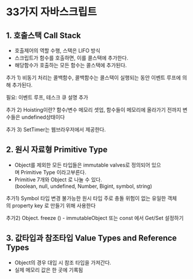 # **33가지 자바스크립트**

## 1. **호출스택 Call Stack**

- 호출제어의 역할 수행, 스택은 LlFO 방식
- 스크립트가 함수를 호출하면, 이를 콜스택에 추가한다.
- 해당함수가 호출하는 모든 함수는 콜스택에 추가된다.

추가 1) 비동기 처리는 콜백함수, 콜백함수는 콜스택이 실행되는 동안 이벤트 루프에 의해 추가된다.

필요: 이벤트 루프, 테스크 큐 설명 추가

추가 2) Hoisting이란?
함수/변수 메모리 셋업, 함수들이 메모리에 올라가기 전까지 변수들은 undefined상태이다

추가 3) SetTimer는 웹브라우저에서 제공한다.

## 2. **원시 자료형 Primitive Type**

- Object를 제외한 모든 타입들은 immutable valves로 정의되어 있으며 Primitive Type 이라고부른다.
- Primitive 7개와 Object 로 나눌 수 있다.
(boolean, null, undefined, Number, Bigint, symbol, string)

추가1) Symbol 타입 변경 불가능한 원시 타입
주로 충돌 위험이 없는 유일한 객체의 property key 로 만들기 위해 사용한다

추가2) Object. freeze () - immutableObject
또는 const 에서 Get/Set 설정하기

## 3. **값타입과 참조타입 Value Types and Reference Types**

- Object의 경우 대입 시 참조 타입을 가져간다.
- 실제 메모리 값은 한 곳에 기록됨